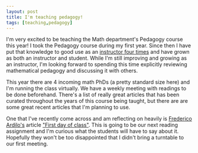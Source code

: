 ```yaml
---
layout: post
title: I'm teaching pedagogy!
tags: [teaching,pedagogy]
---
```


I'm very excited to be teaching the Math department's Pedagogy course this year!
I took the Pedagogy course during my first year. Since then I have put that knowledge to good use as an [instructor four times][teaching] and have grown as both an instructor and student.
While I'm still improving and growing as an instructor, I'm looking forward to spending this time explicitly reviewing mathematical pedagogy and discussing it with others.

This year there are 4 incoming math PhDs (a pretty standard size here) and I'm running the class virtually.
We have a weekly meeting with readings to be done beforehand.
There's a list of really great articles that has been curated throughout the years of this course being taught, but there are are some great recent articles that I'm planning to use.

One that I've recently come across and am reflecting on heavily is [Frederico Ardilo's][frederico] article ["First day of class"][first day].
This is going to be our next reading assignment and I'm curious what the students will have to say about it. 
Hopefully they won't be too disappointed that I didn't bring a turntable to our first meeting.

[teaching]: /teaching
[frederico]: http://math.sfsu.edu/federico/
[first day]: http://math.sfsu.edu/federico/Articles/firstdayofclass.pdf

